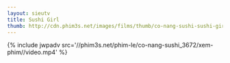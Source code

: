 ```yaml
---
layout: sieutv
title: Sushi Girl
thumb: http://cdn.phim3s.net/images/films/thumb/co-nang-sushi-sushi-girl-2012.jpg
---
```

{% include jwpadv src='//phim3s.net/phim-le/co-nang-sushi_3672/xem-phim//video.mp4' %}